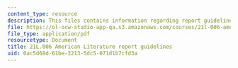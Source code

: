 ```yaml
---
content_type: resource
description: This files contains information regarding report guidelines.
file: https://ol-ocw-studio-app-qa.s3.amazonaws.com/courses/21l-006-american-literature-spring-2013/0ac5d68d61be32135dc5071d1b7cfd3a_MIT21L_006S13_reportguide.pdf
file_type: application/pdf
resourcetype: Document
title: 21L.006 American Literature report guidelines
uid: 0ac5d68d-61be-3213-5dc5-071d1b7cfd3a
---
```

